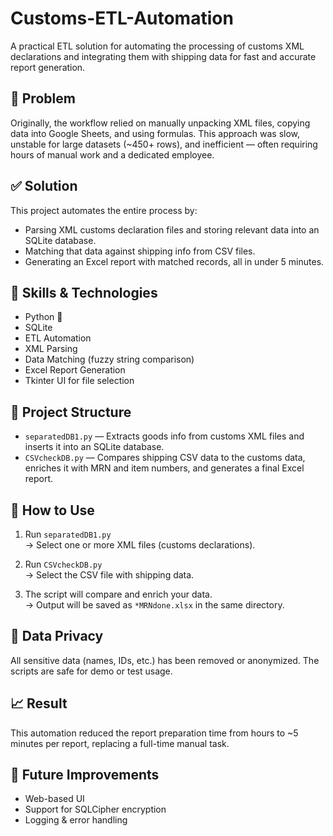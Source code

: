 # Customs-ETL-Automation
A practical ETL solution for automating the processing of customs XML declarations and integrating them with shipping data for fast and accurate report generation.
## 🚀 Problem

Originally, the workflow relied on manually unpacking XML files, copying data into Google Sheets, and using formulas. This approach was slow, unstable for large datasets (~450+ rows), and inefficient — often requiring hours of manual work and a dedicated employee.

## ✅ Solution

This project automates the entire process by:
- Parsing XML customs declaration files and storing relevant data into an SQLite database.
- Matching that data against shipping info from CSV files.
- Generating an Excel report with matched records, all in under 5 minutes.

## 🧠 Skills & Technologies

- Python 🐍
- SQLite
- ETL Automation
- XML Parsing
- Data Matching (fuzzy string comparison)
- Excel Report Generation
- Tkinter UI for file selection

## 📂 Project Structure

- `separatedDB1.py` — Extracts goods info from customs XML files and inserts it into an SQLite database.
- `CSVcheckDB.py` — Compares shipping CSV data to the customs data, enriches it with MRN and item numbers, and generates a final Excel report.

## 🔧 How to Use

1. Run `separatedDB1.py`  
   → Select one or more XML files (customs declarations).

2. Run `CSVcheckDB.py`  
   → Select the CSV file with shipping data.

3. The script will compare and enrich your data.  
   → Output will be saved as `*MRNdone.xlsx` in the same directory.

## 🔐 Data Privacy

All sensitive data (names, IDs, etc.) has been removed or anonymized. The scripts are safe for demo or test usage.

## 📈 Result

This automation reduced the report preparation time from hours to ~5 minutes per report, replacing a full-time manual task.

## 🧰 Future Improvements

- Web-based UI
- Support for SQLCipher encryption
- Logging & error handling

